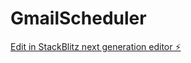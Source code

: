 # GmailScheduler

[Edit in StackBlitz next generation editor ⚡️](https://stackblitz.com/~/github.com/mashofner/GmailScheduler)